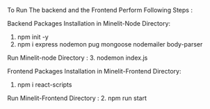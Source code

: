 To Run The backend and the Frontend
Perform Following Steps :

Backend Packages Installation in Minelit-Node Directory:
1. npm init -y
2. npm i express nodemon pug mongoose nodemailer body-parser


Run Minelit-node Directory :
3. nodemon index.js

Frontend Packages Installation in Minelit-Frontend Directory:
1. npm i react-scripts

Run Minelit-Frontend Directory :
2. npm run start